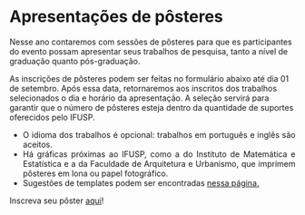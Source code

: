 # Apresentações de pôsteres

Nesse ano contaremos com sessões de pôsteres para que es participantes do evento possam apresentar seus trabalhos de pesquisa, tanto a nível de graduação quanto pós-graduação.

As inscrições de pôsteres podem ser feitas no formulário abaixo até dia 01 de setembro. Após essa data, retornaremos aos inscritos dos trabalhos selecionados o dia e horário da apresentação. A seleção servirá para garantir que o número de pôsteres esteja dentro da quantidade de suportes oferecidos pelo IFUSP.

<div style="text-align: justify">
 <ul>
   <li> O idioma dos trabalhos é opcional: trabalhos em português e inglês são aceitos.</li>
   <li> Há gráficas próximas ao IFUSP, como a do Instituto de Matemática e Estatística e a da Faculdade de Arquitetura e Urbanismo, que imprimem pôsteres em lona ou papel fotográfico. </li>
   <li> Sugestões de templates podem ser encontradas <a href="https://www.overleaf.com/gallery/tagged/poster">nessa página.</a> </li>
 </ul>
</div>

Inscreva seu pôster [aqui](https://docs.google.com/forms/d/e/1FAIpQLSelSLrw-nsWNd9gNflnGhImMiYN26ADlBSBVspGtMgRPBirhw/viewform)!
